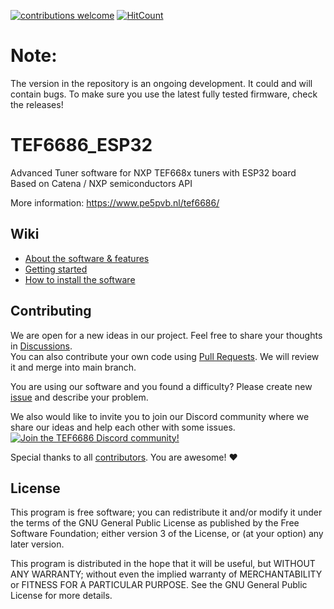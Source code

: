 [![contributions welcome](https://img.shields.io/badge/contributions-welcome-brightgreen.svg?style=flat)](https://github.com/PE5PVB/TEF6686_ESP32/issues)
[![HitCount](https://hits.dwyl.com/PE5PVB/TEF6686_ESP32.svg)](https://hits.dwyl.com/PE5PVB/TEF6686_ESP32)

# Note:
The version in the repository is an ongoing development. It could and will contain bugs. To make sure you use the latest fully tested firmware, check the releases!



# TEF6686_ESP32
Advanced Tuner software for NXP TEF668x tuners with ESP32 board\
Based on Catena / NXP semiconductors API

More information: https://www.pe5pvb.nl/tef6686/

## Wiki
- [About the software & features](https://github.com/PE5PVB/TEF6686_ESP32/wiki)
- [Getting started](https://github.com/PE5PVB/TEF6686_ESP32/wiki#getting-started)
- [How to install the software](https://github.com/PE5PVB/TEF6686_ESP32/wiki/Installing-the-software)

## Contributing
We are open for a new ideas in our project. Feel free to share your thoughts in [Discussions](https://github.com/PE5PVB/TEF6686_ESP32/discussions).\
You can also contribute your own code using [Pull Requests](https://github.com/PE5PVB/TEF6686_ESP32/pulls). We will review it and merge into main branch.

You are using our software and you found a difficulty? Please create new [issue](https://github.com/PE5PVB/TEF6686_ESP32/issues) and describe your problem.

We also would like to invite you to join our Discord community where we share our ideas and help each other with some issues.\
[<img alt="Join the TEF6686 Discord community!" src="https://i.imgur.com/BYqhuLI.png">](https://discord.gg/ZAVNdS74mC)  

Special thanks to all [contributors](https://github.com/PE5PVB/TEF6686_ESP32/graphs/contributors). You are awesome! ❤️
## License
This program is free software; you can redistribute it and/or modify it under the terms of the GNU General Public License as published by the Free Software Foundation; either version 3 of the License, or (at your option) any later version.

This program is distributed in the hope that it will be useful, but WITHOUT ANY WARRANTY; without even the implied warranty of MERCHANTABILITY or FITNESS FOR A PARTICULAR PURPOSE. See the GNU General Public License for more details. 
